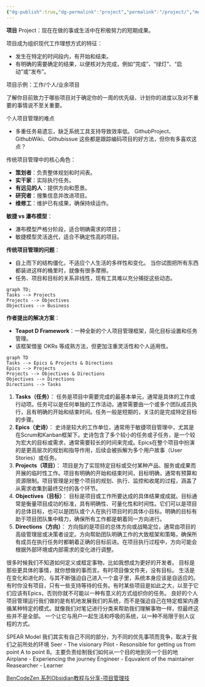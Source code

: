```yaml
---
{"dg-publish":true,"dg-permalink":"project","permalink":"/project/","metatags":{"description":"Davon 存放需要管理的项目的地方。","og:site_name":"DavonOs","og:title":"Project","og:type":"article","og:url":"https://zuji.eu.org/project","og:image":"https://cdn.pixabay.com/photo/2017/09/11/11/02/project-management-2738521_640.jpg","og:image:width":"400","og:image:alt":"articlecover","og:locale":"zh_cn"}}
---
```



**项目** Project：现在在做的事或生活中在积极努力的短期成果。

项目成为组织现代工作理想方式的特征：
- 发生在特定的时间段内，有开始和结束。
- 有明确的需要确定的结果，以便核对为完成，例如“完成”、“绿灯”、“启动”或“发布”。

项目示例：工作/个人/业余项目

了解你目前致力于哪些项目对于确定你的一周的优先级、计划你的进度以及对不重要的事情说不至关重要。

个人项目管理的难点
- 多重任务易遗忘，缺乏系统工具支持导致效率低。
GithubProject、GithubWiki、Githubissue 这些都是跟踪编码项目的好方法，但你有多喜欢这点？

传统项目管理中的核心角色：
- **策划者**：负责整体规划和时间表。 
- **实干家**：实际执行任务。 
- **有远见的人**：提供方向和愿景。 
- **研究者**：搜集信息并改进项目。 
- **维修工**：维护已有成果，确保持续运作。

**敏捷 vs 瀑布模型**： 
- 瀑布模型严格分阶段，适合明确需求的项目；
- 敏捷模型灵活迭代，适合不确定性高的项目。

**传统项目管理的问题**：
- 自上而下的结构僵化，不适应个人生活的多样性和变化。 当你试图把所有东西都装进这样的桶里时，就像有很多摩擦。
- 任务、项目和目标的关系非线性，现有工具难以充分捕捉这些动态。 
```mermaid
graph TD;
Tasks --> Projects
Projects --> Objectives
Objectives --> Business
```

**作者提出的解决方案**： 
- **Teapot D Framework**：一种全新的个人项目管理框架，简化目标设置和任务管理。 
- 该框架借鉴 OKRs 等成熟方法，但更加注重灵活性和个人适用性。
```mermaid
graph TD
Tasks --> Epics & Projects & Directions
Epics --> Projects
Projects --> Objectives & Directions
Objectives --> Directions
Directions --> Tasks
```
1. **Tasks（任务）**：
    任务是项目中需要完成的最基本单元，通常是具体的工作或行动项。任务可以是任何单独的工作活动，通常需要由一个或多个团队成员执行，且有明确的开始和结束时间。任务一般是短期的，关注的是完成特定目标的步骤。
2. **Epics（史诗）**：
    史诗是较大的工作单位，通常用于敏捷项目管理中，尤其是在Scrum和Kanban框架下。史诗包含了多个较小的任务或子任务，是一个较为宏大的目标或需求，通常需要较长的时间来完成。Epics在整个项目中扮演的是更高层次的规划和指导作用，后续会被拆解为多个用户故事（User Stories）或任务。
3. **Projects（项目）**：
    项目是为了实现特定目标或交付某种产品、服务或成果而开展的临时性工作。项目有明确的开始和结束时间，目标明确，通常有预算和资源限制。项目管理是对整个项目的规划、执行、监控和收尾的过程，涵盖了从需求收集到最终交付的各个环节。
4. **Objectives（目标）**：
    目标是项目或工作所要达成的具体结果或成就。目标通常是衡量项目成功的标准，具有明确性、可量化性和时间性。它们可以是项目的总体目标，也可以是团队或个人在执行项目时的具体小目标。明确的目标有助于项目团队集中精力，确保所有工作都是朝着同一方向进行。
5. **Directions（方向）**：
    方向指的是项目的总体方向或战略定位，通常由项目的高级管理层或决策者设定。方向帮助团队明确工作的大致框架和策略，确保所有成员在执行任务时都朝着正确的目标前进。在项目执行过程中，方向可能会根据外部环境或内部需求的变化进行调整。

很多时候我们不知道如何定义或框定事物，比如我想成为更好的开发者。
目标是那些更具体的事情，就你想做的事而言。有时项目像文件夹，没有目标。
生活是在变化和进化的，与其不断强迫自己进入一个盒子里，系统本身应该是自适应的。
有时你没有项目，只有一些支持等待的任务。有时某些项目是如此之大，以至于它们应该有Epics，否则你就不可能以一种有意义的方式组织你的任务。
良好的个人项目管理运行我们做的是有机地发展我们的系统，而不是强迫自己在特定框架内遵循某种特定的模式。就像我们对笔记进行分类来帮助我们理解事物一样，但最终这些并不是全部。
一个让它与用户一起生活和呼吸的系统，以一种不局限于别人议程的方式。

SPEAR Model
我们其实有自己不同的部分，为不同的优先事项而竞争，取决于我们之前所处的环境
Seer - The visionary
Pilot - Resonsible for getting us from point A to point B。主要负责绘制我们如何从一个目的地到另一个目的地
Airplane - Experiencing the journey
Engineer - Equvalent of the maintainer
Reasearcher - Learner

[BenCodeZen 系列Obsidian教程与分享-项目管理技](https://www.bilibili.com/video/BV1Kt421H7K7/)






